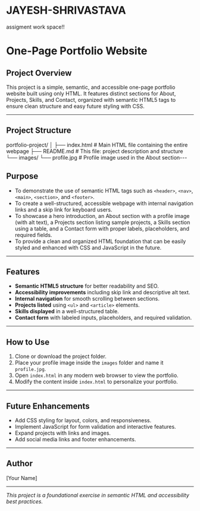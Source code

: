 # JAYESH-SHRIVASTAVA
assigment work space!!
# One-Page Portfolio Website

## Project Overview

This project is a simple, semantic, and accessible one-page portfolio website built using only HTML. It features distinct sections for About, Projects, Skills, and Contact, organized with semantic HTML5 tags to ensure clean structure and easy future styling with CSS.

---

## Project Structure



portfolio-project/ │ ├── index.html # Main HTML file containing the entire webpage ├── README.md # This file: project description and structure └── images/ └── profile.jpg # Profile image used in the About section---




## Purpose

- To demonstrate the use of semantic HTML tags such as `<header>`, `<nav>`, `<main>`, `<section>`, and `<footer>`.
- To create a well-structured, accessible webpage with internal navigation links and a skip link for keyboard users.
- To showcase a hero introduction, an About section with a profile image (with alt text), a Projects section listing sample projects, a Skills section using a table, and a Contact form with proper labels, placeholders, and required fields.
- To provide a clean and organized HTML foundation that can be easily styled and enhanced with CSS and JavaScript in the future.

---

## Features

- **Semantic HTML5 structure** for better readability and SEO.
- **Accessibility improvements** including skip link and descriptive alt text.
- **Internal navigation** for smooth scrolling between sections.
- **Projects listed** using `<ul>` and `<article>` elements.
- **Skills displayed** in a well-structured table.
- **Contact form** with labeled inputs, placeholders, and required validation.

---

## How to Use

1. Clone or download the project folder.
2. Place your profile image inside the `images` folder and name it `profile.jpg`.
3. Open `index.html` in any modern web browser to view the portfolio.
4. Modify the content inside `index.html` to personalize your portfolio.

---

## Future Enhancements

- Add CSS styling for layout, colors, and responsiveness.
- Implement JavaScript for form validation and interactive features.
- Expand projects with links and images.
- Add social media links and footer enhancements.

---

## Author

[Your Name]

---

*This project is a foundational exercise in semantic HTML and accessibility best practices.*
